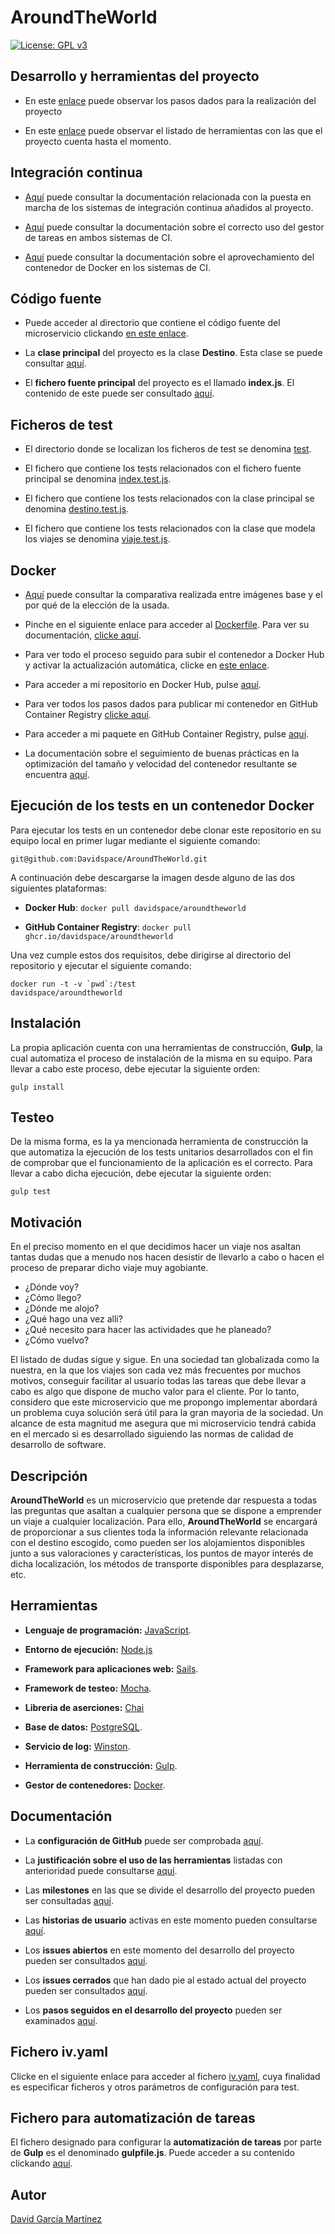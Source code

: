 # AroundTheWorld
[![License: GPL v3](https://img.shields.io/badge/License-GPLv3-blue.svg)](https://www.gnu.org/licenses/gpl-3.0)

## Desarrollo y herramientas del proyecto

- En este [enlace](https://github.com/Davidspace/AroundTheWorld/blob/master/docs/pasos.md) puede observar los pasos dados para la realización del proyecto

- En este [enlace](https://github.com/Davidspace/AroundTheWorld/blob/master/docs/herramientas.md) puede observar el listado de herramientas con las que el proyecto cuenta hasta el momento.

## Integración continua

- [Aquí](https://github.com/Davidspace/AroundTheWorld/blob/master/docs/config_integracion_continua.md) puede consultar la documentación relacionada con la puesta en marcha de los sistemas de integración continua añadidos al proyecto.

- [Aquí](https://github.com/Davidspace/AroundTheWorld/blob/master/docs/uso_correcto_task_runner_CI.md) puede consultar la documentación sobre el correcto uso del gestor de tareas en ambos sistemas de CI.

- [Aquí](https://github.com/Davidspace/AroundTheWorld/blob/master/docs/docker_ci.md) puede consultar la documentación sobre el aprovechamiento del contenedor de Docker en los sistemas de CI.

## Código fuente
- Puede acceder al directorio que contiene el código fuente del microservicio clickando [en este enlace](https://github.com/Davidspace/AroundTheWorld/tree/master/src).

- La **clase principal** del proyecto es la clase **Destino**. Esta clase se puede consultar [aquí](https://github.com/Davidspace/AroundTheWorld/blob/master/src/destino.js).

- El **fichero fuente principal** del proyecto es el llamado **index.js**. El contenido de este puede ser consultado [aquí](https://github.com/Davidspace/AroundTheWorld/blob/master/src/index.js).

## Ficheros de test
- El directorio donde se localizan los ficheros de test se denomina [test](https://github.com/Davidspace/AroundTheWorld/tree/master/test).

- El fichero que contiene los tests relacionados con el fichero fuente principal se denomina [index.test.js](https://github.com/Davidspace/AroundTheWorld/blob/master/test/index.test.js).

- El fichero que contiene los tests relacionados con la clase principal se denomina [destino.test.js](https://github.com/Davidspace/AroundTheWorld/blob/master/test/destino.test.js).

- El fichero que contiene los tests relacionados con la clase que modela los viajes se denomina [viaje.test.js](https://github.com/Davidspace/AroundTheWorld/blob/master/test/viaje.test.js).

## Docker

- [Aquí](https://github.com/Davidspace/AroundTheWorld/blob/master/docs/comparacion_imagenes_base.md) puede consultar la comparativa realizada entre imágenes base y el por qué de la elección de la usada.

- Pinche en el siguiente enlace para acceder al [Dockerfile](https://github.com/Davidspace/AroundTheWorld/blob/master/Dockerfile). Para ver su documentación, [clicke aquí](https://github.com/Davidspace/AroundTheWorld/blob/master/docs/dockerfile.md).

- Para ver todo el proceso seguido para subir el contenedor a Docker Hub y activar la actualización automática, clicke en [este enlace](https://github.com/Davidspace/AroundTheWorld/blob/master/docs/config_DockerHub.md).

- Para acceder a mi repositorio en Docker Hub, pulse [aquí](https://hub.docker.com/repository/docker/davidspace/aroundtheworld).

- Para ver todos los pasos dados para publicar mi contenedor en GitHub Container Registry [clicke aquí](https://github.com/Davidspace/AroundTheWorld/blob/master/docs/config_GHCR.md).

- Para acceder a mi paquete en GitHub Container Registry, pulse [aquí](https://github.com/users/Davidspace/packages/container/package/aroundtheworld).

- La documentación sobre el seguimiento de buenas prácticas en la optimización del tamaño y velocidad del contenedor resultante se encuentra [aquí](https://github.com/Davidspace/AroundTheWorld/blob/master/docs/dockerfile.md#buenas-pr%C3%A1cticas-seguidas-en-el-desarrollo).

## Ejecución de los tests en un contenedor Docker

Para ejecutar los tests en un contenedor debe clonar este repositorio en su equipo local en primer lugar mediante el siguiente comando:

`git@github.com:Davidspace/AroundTheWorld.git`

A continuación debe descargarse la imagen desde alguno de las dos siguientes plataformas:

- **Docker Hub**: `docker pull davidspace/aroundtheworld`

- **GitHub Container Registry**: `docker pull ghcr.io/davidspace/aroundtheworld`

Una vez cumple estos dos requisitos, debe dirigirse al directorio del repositorio y ejecutar el siguiente comando:

<code>docker run -t -v \`pwd\`:/test davidspace/aroundtheworld</code>

## Instalación
La propia aplicación cuenta con una herramientas de construcción, **Gulp**, la cual automatiza el proceso de instalación de la misma en su equipo. Para llevar a cabo este proceso, debe ejecutar la siguiente orden:

`gulp install`

## Testeo
De la misma forma, es la ya mencionada herramienta de construcción la que automatiza la ejecución de los tests unitarios desarrollados con el fin de comprobar que el funcionamiento de la aplicación es el correcto. Para llevar a cabo dicha ejecución, debe ejecutar la siguiente orden:

`gulp test`

## Motivación
En el preciso momento en el que decidimos hacer un viaje nos asaltan tantas dudas que a menudo nos hacen desistir de llevarlo a cabo o hacen el proceso de preparar dicho viaje muy agobiante. 

- ¿Dónde voy? 
- ¿Cómo llego? 
- ¿Dónde me alojo? 
- ¿Qué hago una vez alli? 
- ¿Qué necesito para hacer las actividades que he planeado? 
- ¿Cómo vuelvo?

El listado de dudas sigue y sigue. En una sociedad tan globalizada como la nuestra, en la que los viajes son cada vez más frecuentes por muchos motivos, conseguir facilitar al usuario todas las tareas que debe llevar a cabo es algo que dispone de mucho valor para el cliente. Por lo tanto, considero que este microservicio que me propongo implementar abordará un problema cuya solución será útil para la gran mayoria de la sociedad. Un alcance de esta magnitud me asegura que mi microservicio tendrá cabida en el mercado si es desarrollado siguiendo las normas de calidad de desarrollo de software.

## Descripción
**AroundTheWorld** es un microservicio que pretende dar respuesta a todas las preguntas que asaltan a cualquier persona que se dispone a emprender un viaje a cualquier localización. Para ello, **AroundTheWorld** se encargará de proporcionar a sus clientes toda la información relevante relacionada con el destino escogido, como pueden ser los alojamientos disponibles junto a sus valoraciones y características, los puntos de mayor interés de dicha localización, los métodos de transporte disponibles para desplazarse, etc.

## Herramientas
- **Lenguaje de programación:** [JavaScript](https://www.javascript.com/).

- **Entorno de ejecución:** [Node.js](https://nodejs.org/es/)

- **Framework para aplicaciones web:** [Sails](https://sailsjs.com/). 

- **Framework de testeo:** [Mocha](https://mochajs.org/).

- **Libreria de aserciones:** [Chai](https://www.chaijs.com/)

- **Base de datos:** [PostgreSQL](https://www.postgresql.org/).

- **Servicio de log:** [Winston](https://github.com/winstonjs/winston).

- **Herramienta de construcción:** [Gulp](https://gulpjs.com/).

- **Gestor de contenedores:** [Docker](https://www.docker.com/).

## Documentación
- La **configuración de GitHub** puede ser comprobada [aquí](documentos/configGit.md).

- La **justificación sobre el uso de las herramientas** listadas con anterioridad puede consultarse [aquí](https://github.com/Davidspace/AroundTheWorld/blob/master/docs/herramientas.md).

- Las **milestones** en las que se divide el desarrollo del proyecto pueden ser consultadas [aquí](https://github.com/Davidspace/AroundTheWorld/issues?q=is%3Aopen+is%3Aissue+label%3Auser-stories).

- Las **historias de usuario** activas en este momento pueden consultarse [aquí](https://github.com/Davidspace/AroundTheWorld/issues?q=is%3Aopen+is%3Aissue+label%3Auser-stories).

- Los **issues abiertos** en este momento del desarrollo del proyecto pueden ser consultados [aquí](https://github.com/Davidspace/AroundTheWorld/issues?q=is%3Aopen+is%3Aissue).

- Los **issues cerrados** que han dado pie al estado actual del proyecto pueden ser consultados [aquí](https://github.com/Davidspace/AroundTheWorld/issues?q=is%3Aissue+is%3Aclosed).

- Los **pasos seguidos en el desarrollo del proyecto** pueden ser examinados [aquí](https://github.com/Davidspace/AroundTheWorld/blob/master/docs/pasos.md).

## Fichero iv.yaml
Clicke en el siguiente enlace para acceder al fichero [iv.yaml](https://github.com/Davidspace/AroundTheWorld/blob/master/iv.yaml), cuya finalidad es especificar ficheros y otros parámetros de configuración para test.

## Fichero para automatización de tareas
El fichero designado para configurar la **automatización de tareas** por parte de **Gulp** es el denominado **gulpfile.js**. Puede acceder a su contenido clickando [aquí](https://github.com/Davidspace/AroundTheWorld/blob/master/gulpfile.js).

## Autor
[David García Martínez](https://github.com/Davidspace)
